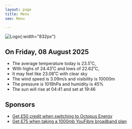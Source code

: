 ```yaml
---
layout: page
title: Menu
seo: Menu

---
```


![Logo](/images/logo.jpg){:width="832px"}

<!-- weather_marker starts -->
## On Friday, 08 August 2025

- The average temperature today is 23.5˚C,
- With highs of 24.43˚C and lows of 22.62˚C,
- It may feel like 23.08˚C with clear sky
- The wind speed is 3.09m/s and visibility is 10000m
- The pressure is 1019hPa and humidity is 45%
- The sun will rise at 04:41 and set at 19:46

<!-- weather_marker ends -->

## Sponsors

- [Get £50 credit when switching to Octopus Energy](https://bit.ly/3oD1nnS)
- [Get £75 when taking a 1000mb YouFibre broadband plan](https://aklam.io/91zWhU?)
